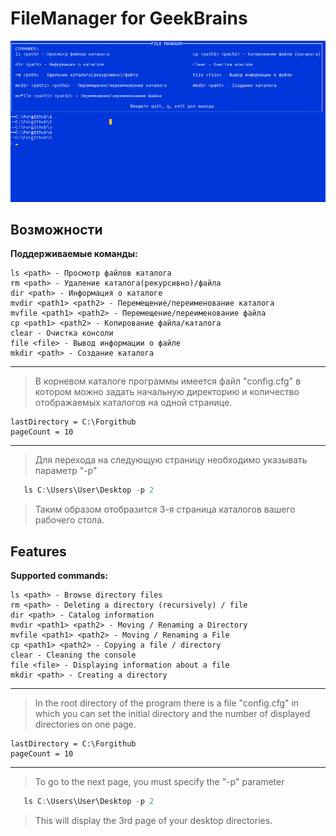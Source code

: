 ﻿FileManager for GeekBrains
==========================

![FileManagerScreen](https://github.com/mrmorgano001/lessons-gb/blob/main/lesson-9/images/screnn.png)

Возможности
-----------
**Поддерживаемые команды:**

    ls <path> - Просмотр файлов каталога
    rm <path> - Удаление каталога(рекурсивно)/файла
    dir <path> - Информация о каталоге
    mvdir <path1> <path2> - Перемещение/переименование каталога
    mvfile <path1> <path2> - Перемещение/переименование файла
    cp <path1> <path2> - Копирование файла/каталога
    clear - Очистка консоли
    file <file> - Вывод информации о файле
    mkdir <path> - Создание каталога
____

>В корневом каталоге программы имеется файл "config.cfg" в котором можно задать начальную директорию
и количество отображаемых каталогов на одной странице.
```CFG
lastDirectory = C:\Forgithub
pageCount = 10
```
____
>Для перехода на следующую страницу необходимо указывать параметр "-p"
```C#
   ls C:\Users\User\Desktop -p 2
```
>Таким образом отобразится 3-я страница каталогов вашего рабочего стола.

Features
--------
**Supported commands:**

    ls <path> - Browse directory files
    rm <path> - Deleting a directory (recursively) / file
    dir <path> - Catalog information
    mvdir <path1> <path2> - Moving / Renaming a Directory
    mvfile <path1> <path2> - Moving / Renaming a File
    cp <path1> <path2> - Copying a file / directory
    clear - Cleaning the console
    file <file> - Displaying information about a file
    mkdir <path> - Creating a directory
---
>In the root directory of the program there is a file "config.cfg" in which you can set the initial directory
and the number of displayed directories on one page.
```CFG
lastDirectory = C:\Forgithub
pageCount = 10
```
____
>To go to the next page, you must specify the "-p" parameter
```C#
   ls C:\Users\User\Desktop -p 2
```
>This will display the 3rd page of your desktop directories.